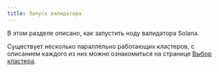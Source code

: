 ```yaml
---
title: Запуск валидатора
---
```


В этом разделе описано, как запустить ноду валидатора Solana.

Существует несколько параллельно работающих кластеров, с описанием каждого из них можно ознакомиться на странице [Выбор кластера](cli/choose-a-cluster.md).
